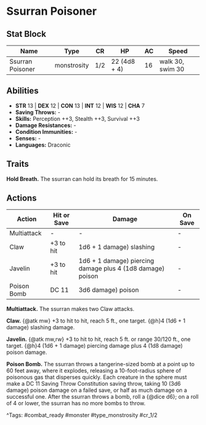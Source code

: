 # Ssurran Poisoner

## Stat Block

| Name | Type | CR | HP | AC | Speed |
|------|------|----|----|----|-------|
| Ssurran Poisoner | monstrosity | 1/2 | 22 (4d8 + 4) | 16 | walk 30, swim 30 |

## Abilities

- **STR** 13 | **DEX** 12 | **CON** 13 | **INT** 12 | **WIS** 12 | **CHA** 7
- **Saving Throws:** -  
- **Skills:** Perception ++3, Stealth ++3, Survival ++3  
- **Damage Resistances:** -  
- **Condition Immunities:** -  
- **Senses:** -  
- **Languages:** Draconic

## Traits

**Hold Breath.** The ssurran can hold its breath for 15 minutes.


## Actions

| Action | Hit or Save | Damage | On Save |
|--------|--------------|--------|----------|
| Multiattack | - | - | - |
| Claw | +3 to hit | 1d6 + 1 damage) slashing | - |
| Javelin | +3 to hit | 1d6 + 1 damage) piercing damage plus 4 (1d8 damage) poison | - |
| Poison Bomb | DC 11 | 3d6 damage) poison | - |

**Multiattack.** The ssurran makes two Claw attacks.

**Claw.** {@atk mw} +3 to hit to hit, reach 5 ft., one target. {@h}4 (1d6 + 1 damage) slashing damage.

**Javelin.** {@atk mw,rw} +3 to hit to hit, reach 5 ft. or range 30/120 ft., one target. {@h}4 (1d6 + 1 damage) piercing damage plus 4 (1d8 damage) poison damage.

**Poison Bomb.** The ssurran throws a tangerine-sized bomb at a point up to 60 feet away, where it explodes, releasing a 10-foot-radius sphere of poisonous gas that disperses quickly. Each creature in the sphere must make a DC 11 Saving Throw Constitution saving throw, taking 10 (3d6 damage) poison damage on a failed save, or half as much damage on a successful one. After the ssurran throws a bomb, roll a {@dice d6}; on a roll of 4 or lower, the ssurran has no more bombs to throw.


^Tags: #combat_ready #monster #type_monstrosity #cr_1/2